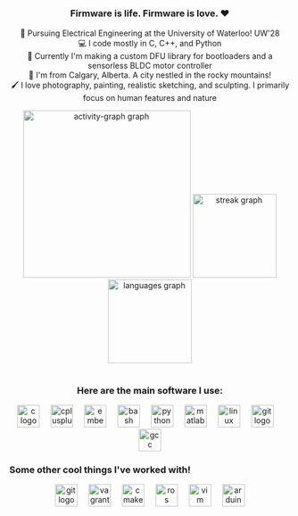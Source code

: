 #
<h3 align="center">Firmware is life. Firmware is love. ❤️</h3>

<p align="center">🏫 Pursuing Electrical Engineering at the University of Waterloo! UW'28<br>💻 I code mostly in C, C++, and Python<br>🤔 Currently I'm making a custom DFU library for bootloaders and a sensorless BLDC motor controller<br>🌱 I'm from Calgary, Alberta. A city nestled in the rocky mountains!<br>🖌️ I love photography, painting, realistic sketching, and sculpting. I primarily focus on human features and nature</p>

<div align="center">
  <img src="https://github-readme-activity-graph.vercel.app/graph?username=akashem06&radius=16&theme=chartreuse-dark&area=true&order=5&custom_title=My%20Contributions!" height="300" alt="activity-graph graph"  />
  <img src="https://streak-stats.demolab.com?user=akashem06&locale=en&mode=daily&theme=chartreuse-dark&hide_border=false&border_radius=5&order=3" height="150" alt="streak graph"  />
  <img src="https://github-readme-stats.vercel.app/api/top-langs?username=akashem06&locale=en&hide_title=false&layout=compact&card_width=320&langs_count=5&theme=chartreuse-dark&hide_border=false&order=2" height="150" alt="languages graph"  />
</div>

#
<h3 align="center">Here are the main software I use:</h3>
<div align="center">
  <img src="https://cdn.jsdelivr.net/gh/devicons/devicon/icons/c/c-original.svg" height="40" alt="c logo"  />
  <img width="12" />
  <img src="https://cdn.jsdelivr.net/gh/devicons/devicon/icons/cplusplus/cplusplus-original.svg" height="40" alt="cplusplus logo"  />
  <img width="12" />
  <img src="https://cdn.jsdelivr.net/gh/devicons/devicon/icons/embeddedc/embeddedc-original.svg" height="40" alt="embeddedc logo"  />
  <img width="12" />
  <img src="https://cdn.jsdelivr.net/gh/devicons/devicon/icons/bash/bash-original.svg" height="40" alt="bash logo"  />
  <img width="12" />
  <img src="https://cdn.jsdelivr.net/gh/devicons/devicon/icons/python/python-original.svg" height="40" alt="python logo"  />
  <img width="12" />
  <img src="https://cdn.jsdelivr.net/gh/devicons/devicon/icons/matlab/matlab-original.svg" height="40" alt="matlab logo"  />
  <img width="12" />
  <img src="https://cdn.jsdelivr.net/gh/devicons/devicon/icons/linux/linux-original.svg" height="40" alt="linux logo"  />
  <img width="12" />
  <img src="https://cdn.jsdelivr.net/gh/devicons/devicon/icons/git/git-original.svg" height="40" alt="git logo"  />
  <img width="12" />
  <img src="https://cdn.jsdelivr.net/gh/devicons/devicon/icons/gcc/gcc-original.svg" height="40" alt="gcc logo"  />
</div>

###
### Some other cool things I've worked with!<br>
<div align="center">
  <img src="https://img.shields.io/badge/Git-F05032?logo=git&logoColor=white&style=for-the-badge" height="40" alt="git logo"  />
  <img width="12" />
  <img src="https://img.shields.io/badge/Vagrant-1868F2?logo=vagrant&logoColor=white&style=for-the-badge" height="40" alt="vagrant logo"  />
  <img width="12" />
  <img src="https://img.shields.io/badge/CMake-064F8C?logo=cmake&logoColor=white&style=for-the-badge" height="40" alt="cmake logo"  />
  <img width="12" />
  <img src="https://img.shields.io/badge/ROS-22314E?logo=ros&logoColor=white&style=for-the-badge" height="40" alt="ros logo"  />
  <img width="12" />
  <img src="https://img.shields.io/badge/Vim-019733?logo=vim&logoColor=white&style=for-the-badge" height="40" alt="vim logo"  />
  <img width="12" />
  <img src="https://img.shields.io/badge/Arduino-00979D?logo=arduino&logoColor=white&style=for-the-badge" height="40" alt="arduino logo"  />
</div>

#

<!--
**Akashem06/Akashem06** is a ✨ _special_ ✨ repository because its `README.md` (this file) appears on your GitHub profile.

Here are some ideas to get you started:

- 🔭 I’m currently working on ...
- 🌱 I’m currently learning ...
- 👯 I’m looking to collaborate on ...
- 🤔 I’m looking for help with ...
- 💬 Ask me about ...
- 📫 How to reach me: ...
- 😄 Pronouns: ...
- ⚡ Fun fact: ...
-->
